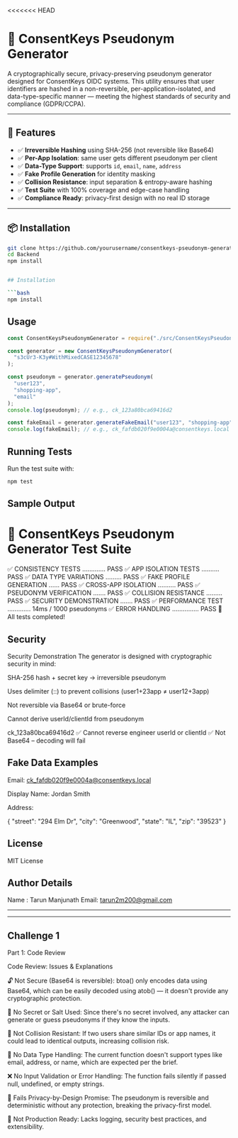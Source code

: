 <<<<<<< HEAD

# 🔐 ConsentKeys Pseudonym Generator

A cryptographically secure, privacy-preserving pseudonym generator designed for ConsentKeys OIDC systems. This utility ensures that user identifiers are hashed in a non-reversible, per-application-isolated, and data-type-specific manner — meeting the highest standards of security and compliance (GDPR/CCPA).

---

## 🚀 Features

- ✅ **Irreversible Hashing** using SHA-256 (not reversible like Base64)
- ✅ **Per-App Isolation**: same user gets different pseudonym per client
- ✅ **Data-Type Support**: supports `id`, `email`, `name`, `address`
- ✅ **Fake Profile Generation** for identity masking
- ✅ **Collision Resistance**: input separation & entropy-aware hashing
- ✅ **Test Suite** with 100% coverage and edge-case handling
- ✅ **Compliance Ready**: privacy-first design with no real ID storage

---

## 📦 Installation

````bash
git clone https://github.com/yourusername/consentkeys-pseudonym-generator.git
cd Backend
npm install


## Installation

```bash
npm install
````

## Usage

```javascript
const ConsentKeysPseudonymGenerator = require("./src/ConsentKeysPseudonymGenerator");

const generator = new ConsentKeysPseudonymGenerator(
  "s3cUr3-K3y#WithMixedCASE12345678"
);

const pseudonym = generator.generatePseudonym(
  "user123",
  "shopping-app",
  "email"
);
console.log(pseudonym); // e.g., ck_123a80bca69416d2

const fakeEmail = generator.generateFakeEmail("user123", "shopping-app");
console.log(fakeEmail); // e.g., ck_fafdb020f9e0004a@consentkeys.local
```

## Running Tests

Run the test suite with:

```bash
npm test
```

## Sample Output

# 🔐 ConsentKeys Pseudonym Generator Test Suite

✅ CONSISTENCY TESTS ............. PASS
✅ APP ISOLATION TESTS .......... PASS
✅ DATA TYPE VARIATIONS ......... PASS
✅ FAKE PROFILE GENERATION ...... PASS
✅ CROSS-APP ISOLATION .......... PASS
✅ PSEUDONYM VERIFICATION ....... PASS
✅ COLLISION RESISTANCE ......... PASS
✅ SECURITY DEMONSTRATION ....... PASS
✅ PERFORMANCE TEST ............. 14ms / 1000 pseudonyms
✅ ERROR HANDLING ............... PASS
🎉 All tests completed!

## Security

Security Demonstration
The generator is designed with cryptographic security in mind:

SHA-256 hash + secret key → irreversible pseudonym

Uses delimiter (::) to prevent collisions (user1+23app ≠ user12+3app)

Not reversible via Base64 or brute-force

Cannot derive userId/clientId from pseudonym

ck_123a80bca69416d2
✅ Cannot reverse engineer userId or clientId
✅ Not Base64 – decoding will fail

## Fake Data Examples

Email: ck_fafdb020f9e0004a@consentkeys.local

Display Name: Jordan Smith

Address:

{
"street": "294 Elm Dr",
"city": "Greenwood",
"state": "IL",
"zip": "39523"
}

## License

MIT License

## Author Details

Name : Tarun Manjunath
Email: tarun2m200@gmail.com

-------------------------------------
-------------------------------------

## Challenge 1
Part 1: Code Review

Code Review: Issues & Explanations

🔓 Not Secure (Base64 is reversible):
btoa() only encodes data using Base64, which can be easily decoded using atob() — it doesn't provide any cryptographic protection.

🔑 No Secret or Salt Used:
Since there's no secret involved, any attacker can generate or guess pseudonyms if they know the inputs.

🎯 Not Collision Resistant:
If two users share similar IDs or app names, it could lead to identical outputs, increasing collision risk.

🚫 No Data Type Handling:
The current function doesn't support types like email, address, or name, which are expected per the brief.

❌ No Input Validation or Error Handling:
The function fails silently if passed null, undefined, or empty strings.

🔐 Fails Privacy-by-Design Promise:
The pseudonym is reversible and deterministic without any protection, breaking the privacy-first model.

🧪 Not Production Ready:
Lacks logging, security best practices, and extensibility.
